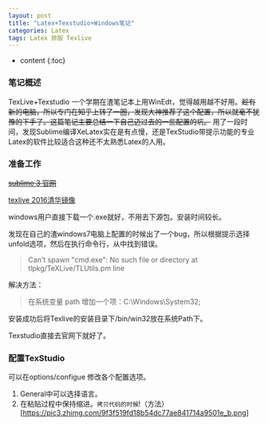 ```yaml
---
layout: post
title: "Latex+Texstudio+Windows笔记"
categories: Latex
tags: Latex 排版 Texlive
---
```


* content
{:toc}

### 笔记概述

TexLive+Texstudio
一个学期在渣笔记本上用WinEdt，觉得越用越不好用。~~趁有新的电脑，所以专门在知乎上转了一圈，发现大神推荐了这个配置，所以就毫不犹豫的下手了。这篇笔记主要总结一下自己迈过去的一些配置的坑。~~ 用了一段时间，发现Sublime编译XeLatex实在是有点慢，还是TexStudio带提示功能的专业Latex的软件比较适合这种还不太熟悉Latex的人用。




### 准备工作
~~[sublime 3 官网](http://www.sublimetext.com/blog/articles/sublime-text-3-build-3103)~~


[texlive 2016清华镜像](https://mirrors.tuna.tsinghua.edu.cn/CTAN/systems/texlive/tlnet/)

windows用户直接下载一个.exe就好，不用去下源包。安装时间较长。

发现在自己的渣windows7电脑上配置的时候出了一个bug，所以根据提示选择unfold选项，然后在执行命令行，从中找到错误。 

> Can't spawn "cmd.exe": No such file or directory at tlpkg/TeXLive/TLUtils.pm line

解决方法：

> 在系统变量 path 增加一个项：C:\Windows\System32;

安装成功后将Texlive的安装目录下/bin/win32放在系统Path下。

Texstudio直接去官网下就好了。

### 配置TexStudio
可以在options/configue 修改各个配置选项。
1. General中可以选择语言。
2. 在粘贴过程中保持缩进。`拷贝代码的时候`!（方法）[https://pic3.zhimg.com/9f3f519fd18b54dc77ae841714a9501e_b.png]

